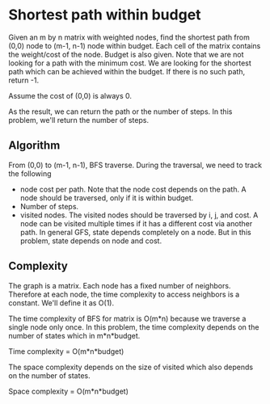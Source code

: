 <h1>Shortest path within budget</h1>
<p>
Given an m by n matrix with weighted nodes, find the shortest path from (0,0) node to (m-1, n-1) node within budget. Each cell of the matrix contains the weight/cost of the node. Budget is also given. Note that we are not looking for a path with the minimum cost. We are looking for the shortest path which can be achieved within the budget. If there is no such path, return -1.
</p>
<p>Assume the cost of (0,0) is always 0.</p>
<p>As the result, we can return the path or the number of steps. In this problem, we'll return the number of steps.</p>

<h2>Algorithm</h2>
<p>From (0,0) to (m-1, n-1), BFS traverse. During the traversal, we need to track the following
<ul>
    <li>node cost per path. Note that the node cost depends on the path. A node should be traversed, only if it is within budget.</li>
    <li>Number of steps.</li>
    <li>visited nodes. The visited nodes should be traversed by i, j, and cost. A node can be visited multiple times if it has a different cost via another path. In general GFS, state depends completely on a node. But in this problem, state depends on node and cost.</li>
</ul>
</p>

<h2>Complexity</h2>
<p>
The graph is a matrix. Each node has a fixed number of neighbors. Therefore at each node, the time complexity to access neighbors is a constant. We'll define it as O(1).
</p>
<p>The time complexity of BFS for matrix is O(m*n) because we traverse a single node only once. In this problem, the time complexity depends on the number of states which in m*n*budget. </p>
<p>Time complexity = O(m*n*budget)</p>
<p>The space complexity depends on the size of visited which also depends on the number of states.</p>
<p>Space complexity = O(m*n*budget)</p>